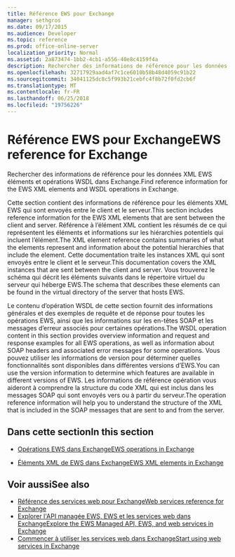 ```yaml
---
title: Référence EWS pour Exchange
manager: sethgros
ms.date: 09/17/2015
ms.audience: Developer
ms.topic: reference
ms.prod: office-online-server
localization_priority: Normal
ms.assetid: 2a873474-1bb2-4cb1-a556-40e8c4159f4a
description: Rechercher des informations de référence pour les données XML EWS éléments et opérations WSDL dans Exchange.
ms.openlocfilehash: 32717929aad4af7c1ce6010b58b48d4059c91b22
ms.sourcegitcommit: 34041125dc8c5f993b21cebfc4f8b72f0fd2cb6f
ms.translationtype: MT
ms.contentlocale: fr-FR
ms.lasthandoff: 06/25/2018
ms.locfileid: "19756226"
---
```

# <a name="ews-reference-for-exchange"></a><span data-ttu-id="b6641-103">Référence EWS pour Exchange</span><span class="sxs-lookup"><span data-stu-id="b6641-103">EWS reference for Exchange</span></span>

<span data-ttu-id="b6641-104">Rechercher des informations de référence pour les données XML EWS éléments et opérations WSDL dans Exchange.</span><span class="sxs-lookup"><span data-stu-id="b6641-104">Find reference information for the EWS XML elements and WSDL operations in Exchange.</span></span>
  
<span data-ttu-id="b6641-105">Cette section contient des informations de référence pour les éléments XML EWS qui sont envoyés entre le client et le serveur.</span><span class="sxs-lookup"><span data-stu-id="b6641-105">This section includes reference information for the EWS XML elements that are sent between the client and server.</span></span> <span data-ttu-id="b6641-106">Référence à l’élément XML contient les résumés de ce qui représentent les éléments et informations sur les hiérarchies potentiels qui incluent l’élément.</span><span class="sxs-lookup"><span data-stu-id="b6641-106">The XML element reference contains summaries of what the elements represent and information about the potential hierarchies that include the element.</span></span> <span data-ttu-id="b6641-107">Cette documentation traite les instances XML qui sont envoyés entre le client et le serveur.</span><span class="sxs-lookup"><span data-stu-id="b6641-107">This documentation covers the XML instances that are sent between the client and server.</span></span> <span data-ttu-id="b6641-108">Vous trouverez le schéma qui décrit les éléments suivants dans le répertoire virtuel du serveur qui héberge EWS.</span><span class="sxs-lookup"><span data-stu-id="b6641-108">The schema that describes these elements can be found in the virtual directory of the server that hosts EWS.</span></span> 
  
<span data-ttu-id="b6641-109">Le contenu d’opération WSDL de cette section fournit des informations générales et des exemples de requête et de réponse pour toutes les opérations EWS, ainsi que les informations sur les en-têtes SOAP et les messages d’erreur associés pour certaines opérations.</span><span class="sxs-lookup"><span data-stu-id="b6641-109">The WSDL operation content in this section provides overview information and request and response examples for all EWS operations, as well as information about SOAP headers and associated error messages for some operations.</span></span> <span data-ttu-id="b6641-110">Vous pouvez utiliser les informations de version pour déterminer quelles fonctionnalités sont disponibles dans différentes versions d’EWS.</span><span class="sxs-lookup"><span data-stu-id="b6641-110">You can use the version information to determine which features are available in different versions of EWS.</span></span> <span data-ttu-id="b6641-111">Les informations de référence opération vous aideront à comprendre la structure du code XML qui est inclus dans les messages SOAP qui sont envoyés vers ou à partir du serveur.</span><span class="sxs-lookup"><span data-stu-id="b6641-111">The operation reference information will help you to understand the structure of the XML that is included in the SOAP messages that are sent to and from the server.</span></span> 
  
## <a name="in-this-section"></a><span data-ttu-id="b6641-112">Dans cette section</span><span class="sxs-lookup"><span data-stu-id="b6641-112">In this section</span></span>
<span data-ttu-id="b6641-113"><a name="bk_InThisSection"> </a></span><span class="sxs-lookup"><span data-stu-id="b6641-113"></span></span>

- [<span data-ttu-id="b6641-114">Opérations EWS dans Exchange</span><span class="sxs-lookup"><span data-stu-id="b6641-114">EWS operations in Exchange</span></span>](ews-operations-in-exchange.md)
    
- [<span data-ttu-id="b6641-115">Éléments XML de EWS dans Exchange</span><span class="sxs-lookup"><span data-stu-id="b6641-115">EWS XML elements in Exchange</span></span>](ews-xml-elements-in-exchange.md)
    
## <a name="see-also"></a><span data-ttu-id="b6641-116">Voir aussi</span><span class="sxs-lookup"><span data-stu-id="b6641-116">See also</span></span>

- [<span data-ttu-id="b6641-117">Référence des services web pour Exchange</span><span class="sxs-lookup"><span data-stu-id="b6641-117">Web services reference for Exchange</span></span>](web-services-reference-for-exchange.md)
- [<span data-ttu-id="b6641-118">Explorer l'API managée EWS, EWS et les services web dans Exchange</span><span class="sxs-lookup"><span data-stu-id="b6641-118">Explore the EWS Managed API, EWS, and web services in Exchange</span></span>](../exchange-web-services/explore-the-ews-managed-api-ews-and-web-services-in-exchange.md)
- [<span data-ttu-id="b6641-119">Commencer à utiliser les services web dans Exchange</span><span class="sxs-lookup"><span data-stu-id="b6641-119">Start using web services in Exchange</span></span>](../exchange-web-services/start-using-web-services-in-exchange.md)
    

